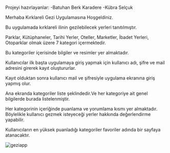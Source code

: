 
Projeyi hazırlayanlar: -Batuhan Berk Karadere -Kübra Selçuk

Merhaba Kırklareli Gezi Uygulamasına Hoşgeldiniz.

Bu uygulamada kırklareli ilinin gezilebilecek yerleri tanıtılmıştır.

Parklar, Kütüphaneler, Tarihi  Yerler, Oteller, Marketler, İbadet Yerleri, Otoparklar olmak üzere 7 kategori içermektedir.

Bu kategoriler içerisinde bilgiler ve resimler yer almaktadır.

Kullanıcılar ilk başta uygulamaya giriş yapmak için kullanıcı adı, şifre ve mail adresini girerek kayıt oluştururlar.

Kayıt olduktan sonra kullanıcı mail ve şifresiyle uygulama ekranına giriş yapmış olur.

Ana ekranda kategoriler liste şeklindedir.Ve her kategoriye ait genel bilgilerde burada listelenmiştir.

Her kategorinin içeriğinde puanlama ve yorumlama kısmı yer almaktadır. Böylelikle kullanıcı gezmek isteyeceği yerler hakkında değerlendirme yapabilir.

Kullanıcıların en yüksek puanladığı kategoriler favoriler adında bir sayfaya atanacaktır.


![geziapp](https://user-images.githubusercontent.com/102833949/172729692-c8d309fd-fa06-42ea-b32c-fe6e695a1cfe.gif)
